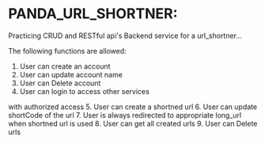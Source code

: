 # PANDA_URL_SHORTNER:

Practicing CRUD and RESTful api's
Backend service for a url_shortner...

The following functions are allowed:

1. User can create an account
2. User can update account name
3. User can Delete account
4. User can login to access other services

with authorized access 5. User can create a shortned url 6. User can update shortCode of the url 7. User is always redirected to appropriate long_url when shortned url is used 8. User can get all created urls 9. User can Delete urls
